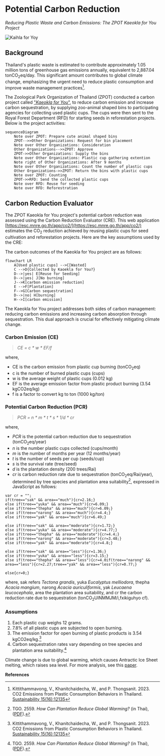 # Potential Carbon Reduction
_Reducing Plastic Waste and Carbon Emissions: The ZPOT Kaeokla for You Project_

![Kaihla for Yoy](https://kietpawpan.github.io/carbon/kaeokla.jpg)

## Background
Thailand's plastic waste is estimated to contribute approximately 1.05 million tons of greenhouse gas emissions annually, equivalent to 2,887.04 tonCO<sub>2</sub>eq/day. This significant amount contributes to global climate change, emphasizing the urgent need to reduce plastic consumption and improve waste management practices[^1].

The Zoological Park Organization of Thailand (ZPOT) conducted a carbon project called ["_Kaeokla for You_"](https://www.thairath.co.th/futureperfect/articles/2724870), to reduce carbon emission and increase carbon sequestration, by supplying zoo-animal shaped bins to participating agencies for collecting used plastic cups. The cups were then sent to the Royal Forest Department (RFD) for starting seeds in reforestation projects. Below is the project activities:

```mermaid
sequenceDiagram
    Note over ZPOT: Prepare cute animal shaped bins  
    ZPOT-->>Other Organizations: Request for bin placement
    Note over Other Organizations: Consideration
    Other Organizations-->>ZPOT: Approve
    ZPOT->>Other Organizations: Supply the bins
    Note over Other Organizations: Plastic cup gathering extention
    Note right of Other Organizations: After 9 months
    Note over Other Organizations: Count the number of plastic cups
    Other Organizations->>ZPOT: Return the bins with plastic cups
    Note over ZPOT: Counting
    ZPOT->>RFD: Send the collected plastic cups
    Note over RFD: Reuse for seeding
    Note over RFD: Reforestration
```
## Carbon Reduction Evaluator
The ZPOT Kaeokla for You project's potential carbon reduction was assessed using the Carbon Reduction Evaluator (CRE). This web application [https://esc.mnre.go.th/app/co2/](https://esc.mnre.go.th/app/co2/) estimates the CO<sub>2</sub> reduction achieved by reusing plastic cups for seed cultivation and reforestation projects. Here are the key assumptions used by the CRE:

The carbon outcomes of the Kaeokla for You project are as follows:

```mermaid
flowchart LR
    A[Used plastic cups] -->C[Wasted]
    C -->D{Collected by Kaoekla for You?}
    D-->|yes| E[Reuse for Seeding]
    D-->|yes| J[No burning]
    J-->K[carbon emission reduction]
    E -->F[Plantation]
    F-->G[Carbon sequestration]
    D-->|no| H[burning]
    H-->I[carbon emission]
```
The Kaeokla for You project addresses both sides of carbon management: reducing carbon emissions and increasing carbon absorption through sequestration. This dual approach is crucial for effectively mitigating climate change.

### Carbon Emission (CE)
> _CE = c * w * EF/f_    

where,
- CE is the carbon emission from plastic cup burning (tonCO<sub>2</sub>eq)
- c is the number of burned plastic cups (cups)
- w is the average weight of plastic cups (0.012 kg)
- EF is the average emission factor from plastic product burning (3.54 kgCO2eq/kg)
- f is a factor to convert kg to ton (1000 kg/ton)

### Potential Carbon Reduction (PCR)
> _PCR = n * m * t * s * 1/d * cr_

where,
- _PCR_ is the potential carbon reduction due to sequestration (tonCO<sub>2</sub>eq/year)
- _n_ is the number plastic cups collected (cups/month)
- _m_ is the number of months per year (12 months/year)
- _t_ is the number of seeds per cup (seeds/cup) 
- _s_ is the survival rate (tree/seed)
- _d_ is the plantation density (200 trees/Rai)
- _cr_ is carbon reduction rate due to sequestration (tonCO<sub>2</sub>eq/Rai/year), determined by tree species and plantation area suitability[^2], expressed in JavaScript as follows:
  
```
var cr = "";
if(tree=="sak" && area=="much"){cr=2.16;}
else if(tree=="yuka" && area=="much"){cr=6.09;}
else if(tree=="thepha" && area=="much"){cr=6.09;}
else if(tree=="narong" && area=="much"){cr=4.4;}
else if(tree=="yak" && area=="much"){cr=6.49;}

else if(tree=="sak" && area=="moderate"){cr=1.72;}
else if(tree=="yuka" && area=="moderate"){cr=4.77;}
else if(tree=="thepha" && area=="moderate"){cr=4.4;}
else if(tree=="narong" && area=="moderate"){cr=3.48;}
else if(tree=="yak" && area=="moderate"){cr=4.8;}

else if(tree=="sak" && area=="less"){cr=1.36;}
else if(tree=="yuka" && area=="less"){cr=3.15;}
else if(tree=="thepha" && area=="less"){cr=4.0if(tree=="narong" && area=="less"){cr=2.27;tree=="yak" && area=="less"){cr=0.77;}

else{cr=0;}
```
where, sak refers _Tectona grandis_, yuka _Eucalyptus melliodora_, thepha _Acacia mangium_, narong _Acacia auriculiformis_, yak _Leucaena leucocephala_, area the plantation area suitability, and cr the carbon reduction rate due to sequestration (tonCO<sub>2</sub>UINMMJM/i,fxikiguhyo cf).   

### Assumptions
1. Each plastic cup weighs 12 grams.
2. 7.8% of all plastic cups are subjected to open burning.
3. The emission factor for open burning of plastic products is 3.54 kgCO2eq/kg.[^1]
4. Carbon sequestration rates vary depending on tree species and plantation area suitability.[^2]

Climate change is due to global warming, which causes Antractic Ice Sheet melting,  which raises sea level. For more analysis, see this [paper](https://kietpawpan.github.io/carbon/paper.html).

__References__
[^1]: Kittithammavong, V., Khanitchaidecha, W., and P. Thongsanit. 2023. CO2 Emissions from Plastic Consumption Behaviors in Thailand. [Sustainability 15(16):12135](https://www.mdpi.com/2071-1050/15/16/12135)
[^2]: TGO. 2559. <i>How Can Plantation Reduce Global Warming?</i> (in Thai), ([PDF](https://esc.mnre.go.th/app/co2/Tree_version02.pdf)).

